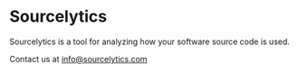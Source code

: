 # Sourcelytics

Sourcelytics is a tool for analyzing how your software source code is used.

Contact us at info@sourcelytics.com

